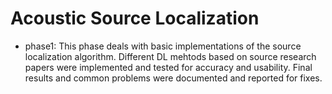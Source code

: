 # Acoustic Source Localization
* phase1: This phase deals with basic implementations of the source localization algorithm. Different DL mehtods based on source research papers were implemented and tested for accuracy and usability. Final results and common problems were documented and reported for fixes.
